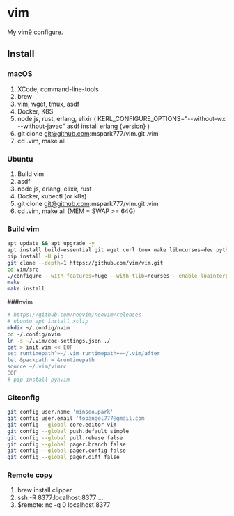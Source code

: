 # vim

My vim9 configure.

## Install

### macOS
1. XCode, command-line-tools
2. brew
3. vim, wget, tmux, asdf
4. Docker, K8S
5. node.js, rust, erlang, elixir ( KERL_CONFIGURE_OPTIONS="--without-wx --without-javac" asdf install erlang {version} )
6. git clone git@github.com:mspark777/vim.git .vim
7. cd .vim, make all

### Ubuntu
1. Build vim
2. asdf
3. node.js, erlang, elixir, rust
4. Docker, kubectl (or k8s)
5. git clone git@github.com:mspark777/vim.git .vim
6. cd .vim, make all (MEM + SWAP >= 64G)

### Build vim
```sh
apt update && apt upgrade -y
apt install build-essential git wget curl tmux make libncurses-dev python3-dev python3-pip libperl-dev ruby-dev liblua5.3-dev liblua5.3-dev lua5.3 gettext
pip install -U pip
git clone --depth=1 https://github.com/vim/vim.git
cd vim/src
./configure --with-features=huge --with-tlib=ncurses --enable-luainterp=yes --enable-rubyinterp=yes --enable-terminal --enable-perlinterp=yes --enable-python3interp=yes --with-python3-command=/usr/bin/python3 --enable-multibyte --enable-cscope  --enable-fail-if-missing  --prefix="${HOME}/Bins/vim"
make
make install
```

###nvim
```sh
# https://github.com/neovim/neovim/releases
# ubuntu apt install xclip
mkdir ~/.config/nvim
cd ~/.config/nvim
ln -s ~/.vim/coc-settings.json ./
cat > init.vim << EOF
set runtimepath^=~/.vim runtimepath+=~/.vim/after
let &packpath = &runtimepath
source ~/.vim/vimrc
EOF
# pip install pynvim
```

### Gitconfig
```sh
git config user.name 'minsoo.park'
git config user.email 'topangel777@gmail.com'
git config --global core.editor vim
git config --global push.default simple
git config --global pull.rebase false
git config --global pager.branch false
git config --global pager.config false
git config --global pager.diff false
```

### Remote copy
1. brew install clipper
2. ssh -R 8377:localhost:8377 ...
3. $remote: nc -q 0 localhost 8377
